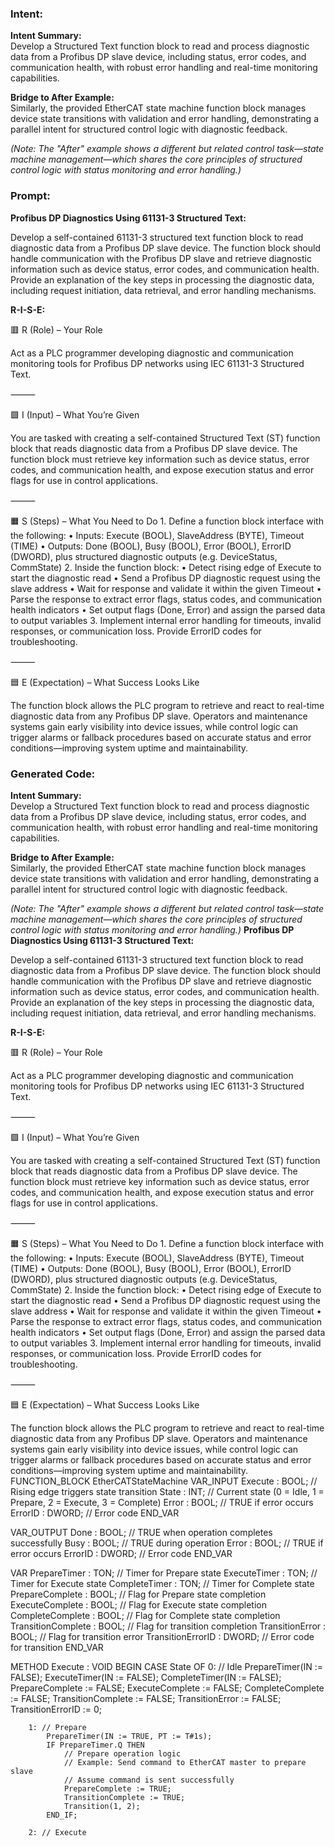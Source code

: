 ### Intent:
**Intent Summary:**  
Develop a Structured Text function block to read and process diagnostic data from a Profibus DP slave device, including status, error codes, and communication health, with robust error handling and real-time monitoring capabilities.  

**Bridge to After Example:**  
Similarly, the provided EtherCAT state machine function block manages device state transitions with validation and error handling, demonstrating a parallel intent for structured control logic with diagnostic feedback.  

*(Note: The "After" example shows a different but related control task—state machine management—which shares the core principles of structured control logic with status monitoring and error handling.)*

### Prompt:
**Profibus DP Diagnostics Using 61131-3 Structured Text:**

Develop a self-contained 61131-3 structured text function block to read diagnostic data from a Profibus DP slave device. The function block should handle communication with the Profibus DP slave and retrieve diagnostic information such as device status, error codes, and communication health. Provide an explanation of the key steps in processing the diagnostic data, including request initiation, data retrieval, and error handling mechanisms.

**R-I-S-E:**

🟥 R (Role) – Your Role

Act as a PLC programmer developing diagnostic and communication monitoring tools for Profibus DP networks using IEC 61131-3 Structured Text.

⸻

🟩 I (Input) – What You’re Given

You are tasked with creating a self-contained Structured Text (ST) function block that reads diagnostic data from a Profibus DP slave device. The function block must retrieve key information such as device status, error codes, and communication health, and expose execution status and error flags for use in control applications.

⸻

🟧 S (Steps) – What You Need to Do
	1.	Define a function block interface with the following:
	•	Inputs: Execute (BOOL), SlaveAddress (BYTE), Timeout (TIME)
	•	Outputs: Done (BOOL), Busy (BOOL), Error (BOOL), ErrorID (DWORD), plus structured diagnostic outputs (e.g. DeviceStatus, CommState)
	2.	Inside the function block:
	•	Detect rising edge of Execute to start the diagnostic read
	•	Send a Profibus DP diagnostic request using the slave address
	•	Wait for response and validate it within the given Timeout
	•	Parse the response to extract error flags, status codes, and communication health indicators
	•	Set output flags (Done, Error) and assign the parsed data to output variables
	3.	Implement internal error handling for timeouts, invalid responses, or communication loss. Provide ErrorID codes for troubleshooting.

⸻

🟦 E (Expectation) – What Success Looks Like

The function block allows the PLC program to retrieve and react to real-time diagnostic data from any Profibus DP slave. Operators and maintenance systems gain early visibility into device issues, while control logic can trigger alarms or fallback procedures based on accurate status and error conditions—improving system uptime and maintainability.

### Generated Code:
**Intent Summary:**  
Develop a Structured Text function block to read and process diagnostic data from a Profibus DP slave device, including status, error codes, and communication health, with robust error handling and real-time monitoring capabilities.  

**Bridge to After Example:**  
Similarly, the provided EtherCAT state machine function block manages device state transitions with validation and error handling, demonstrating a parallel intent for structured control logic with diagnostic feedback.  

*(Note: The "After" example shows a different but related control task—state machine management—which shares the core principles of structured control logic with status monitoring and error handling.)*
**Profibus DP Diagnostics Using 61131-3 Structured Text:**

Develop a self-contained 61131-3 structured text function block to read diagnostic data from a Profibus DP slave device. The function block should handle communication with the Profibus DP slave and retrieve diagnostic information such as device status, error codes, and communication health. Provide an explanation of the key steps in processing the diagnostic data, including request initiation, data retrieval, and error handling mechanisms.

**R-I-S-E:**

🟥 R (Role) – Your Role

Act as a PLC programmer developing diagnostic and communication monitoring tools for Profibus DP networks using IEC 61131-3 Structured Text.

⸻

🟩 I (Input) – What You’re Given

You are tasked with creating a self-contained Structured Text (ST) function block that reads diagnostic data from a Profibus DP slave device. The function block must retrieve key information such as device status, error codes, and communication health, and expose execution status and error flags for use in control applications.

⸻

🟧 S (Steps) – What You Need to Do
	1.	Define a function block interface with the following:
	•	Inputs: Execute (BOOL), SlaveAddress (BYTE), Timeout (TIME)
	•	Outputs: Done (BOOL), Busy (BOOL), Error (BOOL), ErrorID (DWORD), plus structured diagnostic outputs (e.g. DeviceStatus, CommState)
	2.	Inside the function block:
	•	Detect rising edge of Execute to start the diagnostic read
	•	Send a Profibus DP diagnostic request using the slave address
	•	Wait for response and validate it within the given Timeout
	•	Parse the response to extract error flags, status codes, and communication health indicators
	•	Set output flags (Done, Error) and assign the parsed data to output variables
	3.	Implement internal error handling for timeouts, invalid responses, or communication loss. Provide ErrorID codes for troubleshooting.

⸻

🟦 E (Expectation) – What Success Looks Like

The function block allows the PLC program to retrieve and react to real-time diagnostic data from any Profibus DP slave. Operators and maintenance systems gain early visibility into device issues, while control logic can trigger alarms or fallback procedures based on accurate status and error conditions—improving system uptime and maintainability.
FUNCTION_BLOCK EtherCATStateMachine
VAR_INPUT
    Execute : BOOL; // Rising edge triggers state transition
    State : INT;     // Current state (0 = Idle, 1 = Prepare, 2 = Execute, 3 = Complete)
    Error : BOOL;    // TRUE if error occurs
    ErrorID : DWORD; // Error code
END_VAR

VAR_OUTPUT
    Done : BOOL;     // TRUE when operation completes successfully
    Busy : BOOL;     // TRUE during operation
    Error : BOOL;    // TRUE if error occurs
    ErrorID : DWORD; // Error code
END_VAR

VAR
    PrepareTimer : TON; // Timer for Prepare state
    ExecuteTimer : TON; // Timer for Execute state
    CompleteTimer : TON; // Timer for Complete state
    PrepareComplete : BOOL; // Flag for Prepare state completion
    ExecuteComplete : BOOL; // Flag for Execute state completion
    CompleteComplete : BOOL; // Flag for Complete state completion
    TransitionComplete : BOOL; // Flag for transition completion
    TransitionError : BOOL; // Flag for transition error
    TransitionErrorID : DWORD; // Error code for transition
END_VAR

METHOD Execute : VOID
BEGIN
    CASE State OF
        0: // Idle
            PrepareTimer(IN := FALSE);
            ExecuteTimer(IN := FALSE);
            CompleteTimer(IN := FALSE);
            PrepareComplete := FALSE;
            ExecuteComplete := FALSE;
            CompleteComplete := FALSE;
            TransitionComplete := FALSE;
            TransitionError := FALSE;
            TransitionErrorID := 0;

        1: // Prepare
            PrepareTimer(IN := TRUE, PT := T#1s);
            IF PrepareTimer.Q THEN
                // Prepare operation logic
                // Example: Send command to EtherCAT master to prepare slave
                // Assume command is sent successfully
                PrepareComplete := TRUE;
                TransitionComplete := TRUE;
                Transition(1, 2);
            END_IF;

        2: // Execute
